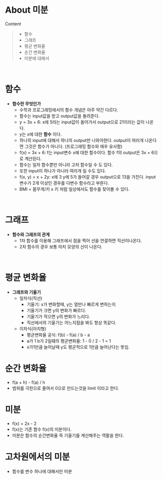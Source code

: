 # About 미분

Content
> * 함수
> * 그래프
> * 평균 변화율
> * 순간 변화율
> * 미분에 대해서


<br>

# 함수
* **함수란 무엇인가**
    * 수학과 프로그래밍에서의 함수 개념은 아주 약간 다르다.
    * 함수는 input값을 받고 output값을 돌려준다.
    * y = 3x + 6: x에 5라는 input값이 들어가서 output으로 21이라는 값이 나온다.
    * y는 x에 대한 **함수** 이다.
    * 하나의 input에 대해서 하나의 output만 나와야한다. output이 여러개 나온다면 그것은 함수가 아니다. (프로그래밍 함수와 매우 유사함)
    * f(x) = 3x + 6: f는 input변수 x에 대한 함수이다. 함수 f의 output은 3x + 6으로 계산된다.
    * 함수는 일차 함수뿐만 아니라 고차 함수일 수 도 있다.
    * 또한 input이 하나가 아니라 여러개 일 수도 있다.
    * f(x, y) = x + 2y: x에 3 y에 5가 들어갈 경우 output으로 13을 가진다. input변수가 2개 이상인 경우를 다변수 함수라고 부른다.
    * BMI = 몸무게/키 x 키 처럼 일상에서도 함수를 찾아볼 수 있다.

<br>

# 그래프
* **함수와 그래프의 관계**
    * 1차 함수를 이용해 그래프에서 점을 찍어 선을 연결하면 직선이나온다.
    * 2차 함수의 경우 보통 아치 모양의 선이 나온다.

<br>

# 평균 변화율
* **그래프와 기울기**
    * 일차식(직선)
        * 기울기: x가 변화할때, y는 얼만나 빠르게 변하는지
        * 기울기가 크면 y의 변화가 빠르다.
        * 기울기가 작으면 y의 변화가 느리다.
        * 직선에서의 기울기는 어느지점을 봐도 항상 똑같다.
    * 이차식(아치형)
        * 평균변화율 공식: f(b) - f(a) / b - a
        * a가 1 b가 2일떄의 평균변화율: 1 - 0 / 2 - 1 = 1
        * x가1만큼 늘어날때 y도 평균적으로 1만큼 늘어난다는 뜻임.

# 순간 변화율
* f(a + h) - f(a) / h
* 범위를 극한으로 줄여서 0으로 만드는것을 limit 이라고 한다.

# 미분
* f(x) = 2x - 2
* f(x)는 기존 함수 f(x)의 미분이다.
* 미분은 함수의 순간변화율 즉 기울기를 계산해주는 역활을 한다.
 
# 고차원에서의 미분
* 함수를 변수 하나에 대해서만 미분